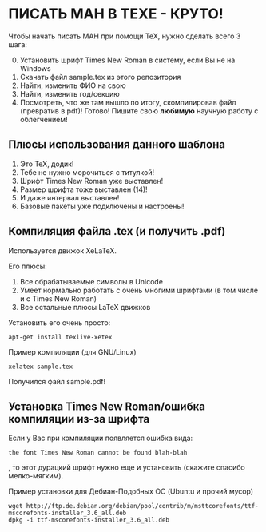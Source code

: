 # ПИСАТЬ МАН В ТЕХЕ - КРУТО!

Чтобы начать писать МАН при помощи TeX, нужно сделать всего 3 шага:

0. Установить шрифт Times New Roman в систему, если Вы не на Windows
1. Скачать файл sample.tex из этого репозитория
2. Найти, изменить ФИО на свою
3. Найти, изменить год/секцию
4. Посмотреть, что же там вышло по итогу, скомпилировав файл (превратив в pdf)!
Готово! Пишите свою **любимую** научную работу с облегчением!

## Плюсы использования данного шаблона
1. Это TeX, додик!
2. Тебе не нужно морочиться с титулкой!
3. Шрифт Times New Roman уже выставлен!
4. Размер шрифта тоже выставлен (14)!
5. И даже интервал выставлен!
6. Базовые пакеты уже подключены и настроены!

## Компиляция файла .tex (и получить .pdf)
Используется движок XeLaTeX.

Его плюсы:

1. Все обрабатываемые символы в Unicode
2. Умеет нормально работать с очень многими шрифтами (в том числе и с Times New Roman)
3. Все остальные плюсы LaTeX движков


Установить его очень просто:
```
apt-get install texlive-xetex
```
Пример компиляции (для GNU/Linux)
```
xelatex sample.tex
```

Получился файл sample.pdf!
## Установка Times New Roman/ошибка компиляции из-за шрифта
Если у Вас при компиляции появляется ошибка вида:

```
the font Times New Roman cannot be found blah-blah
```

, то этот дурацкий шрифт нужно еще и установить (скажите спасибо мелко-мягким).

Пример установки для Дебиан-Подобных ОС (Ubuntu и прочий мусор)

```
wget http://ftp.de.debian.org/debian/pool/contrib/m/msttcorefonts/ttf-mscorefonts-installer_3.6_all.deb
dpkg -i ttf-mscorefonts-installer_3.6_all.deb
```

